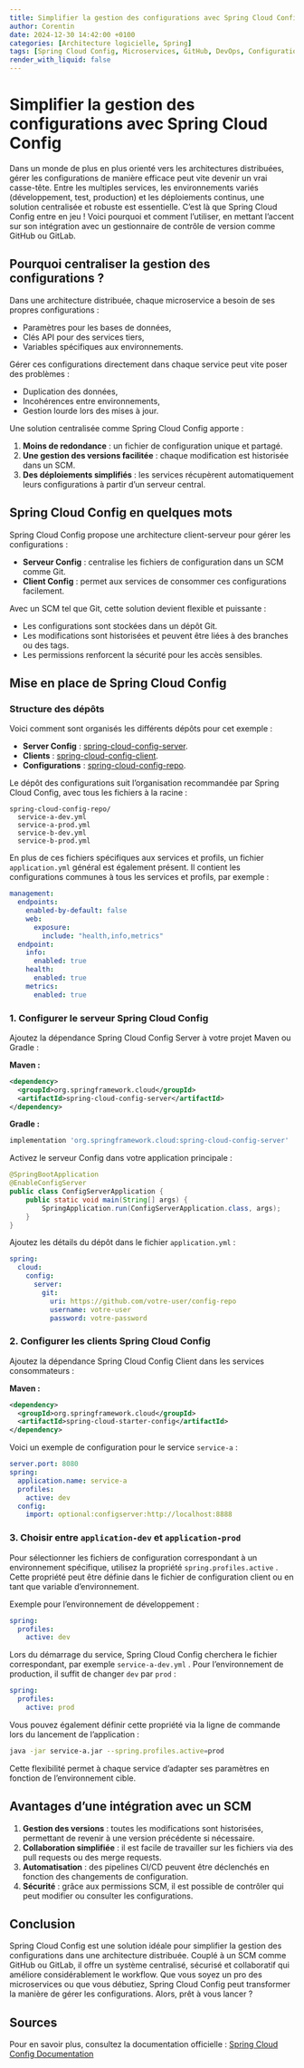 ```yaml
---
title: Simplifier la gestion des configurations avec Spring Cloud Config
author: Corentin
date: 2024-12-30 14:42:00 +0100
categories: [Architecture logicielle, Spring]
tags: [Spring Cloud Config, Microservices, GitHub, DevOps, Configuration Management]
render_with_liquid: false
---
```


# Simplifier la gestion des configurations avec Spring Cloud Config

Dans un monde de plus en plus orienté vers les architectures distribuées, gérer les configurations de 
manière efficace peut vite devenir un vrai casse-tête. Entre les multiples services, les environnements 
variés (développement, test, production) et les déploiements continus, une solution centralisée et 
robuste est essentielle. C’est là que Spring Cloud Config entre en jeu ! 
Voici pourquoi et comment l’utiliser, en mettant l’accent sur son intégration avec un gestionnaire de 
contrôle de version comme GitHub ou GitLab.

## Pourquoi centraliser la gestion des configurations ?

Dans une architecture distribuée, chaque microservice a besoin de ses propres configurations :

* Paramètres pour les bases de données, 
* Clés API pour des services tiers, 
* Variables spécifiques aux environnements.

Gérer ces configurations directement dans chaque service peut vite poser des problèmes :

* Duplication des données, 
* Incohérences entre environnements, 
* Gestion lourde lors des mises à jour.

Une solution centralisée comme Spring Cloud Config apporte :

1. **Moins de redondance** : un fichier de configuration unique et partagé.
2. **Une gestion des versions facilitée** : chaque modification est historisée dans un SCM.
3. **Des déploiements simplifiés** : les services récupèrent automatiquement leurs configurations à partir d’un serveur central.

## Spring Cloud Config en quelques mots

Spring Cloud Config propose une architecture client-serveur pour gérer les configurations :

* **Serveur Config** : centralise les fichiers de configuration dans un SCM comme Git.
* **Client Config** : permet aux services de consommer ces configurations facilement.

Avec un SCM tel que Git, cette solution devient flexible et puissante :

* Les configurations sont stockées dans un dépôt Git.
* Les modifications sont historisées et peuvent être liées à des branches ou des tags.
* Les permissions renforcent la sécurité pour les accès sensibles.

## Mise en place de Spring Cloud Config

### Structure des dépôts

Voici comment sont organisés les différents dépôts pour cet exemple :

* **Server Config** : [spring-cloud-config-server](https://github.com/Pitchouneee/spring-cloud-config-server).
* **Clients** : [spring-cloud-config-client](https://github.com/Pitchouneee/spring-cloud-config-client).
* **Configurations** : [spring-cloud-config-repo](https://github.com/Pitchouneee/spring-cloud-config-repo).

Le dépôt des configurations suit l’organisation recommandée par Spring Cloud Config, avec tous les fichiers
 à la racine :

```
spring-cloud-config-repo/
  service-a-dev.yml
  service-a-prod.yml
  service-b-dev.yml
  service-b-prod.yml
```

En plus de ces fichiers spécifiques aux services et profils, un fichier `application.yml` général est 
également présent. 
Il contient les configurations communes à tous les services et profils, par exemple :

```yaml
management:
  endpoints:
    enabled-by-default: false
    web:
      exposure:
        include: "health,info,metrics"
  endpoint:
    info:
      enabled: true
    health:
      enabled: true
    metrics:
      enabled: true
```

### 1. Configurer le serveur Spring Cloud Config

Ajoutez la dépendance Spring Cloud Config Server à votre projet Maven ou Gradle :

**Maven :**

```xml
<dependency>
  <groupId>org.springframework.cloud</groupId>
  <artifactId>spring-cloud-config-server</artifactId>
</dependency>
```

**Gradle :**

```groovy
implementation 'org.springframework.cloud:spring-cloud-config-server'
```

Activez le serveur Config dans votre application principale :

```java
@SpringBootApplication
@EnableConfigServer
public class ConfigServerApplication {
    public static void main(String[] args) {
        SpringApplication.run(ConfigServerApplication.class, args);
    }
}
```

Ajoutez les détails du dépôt dans le fichier `application.yml` :

```yaml
spring:
  cloud:
    config:
      server:
        git:
          uri: https://github.com/votre-user/config-repo
          username: votre-user
          password: votre-password
```

### 2. Configurer les clients Spring Cloud Config

Ajoutez la dépendance Spring Cloud Config Client dans les services consommateurs :

**Maven :**

```xml
<dependency>
  <groupId>org.springframework.cloud</groupId>
  <artifactId>spring-cloud-starter-config</artifactId>
</dependency>
```

Voici un exemple de configuration pour le service `service-a` :

```yaml
server.port: 8080
spring:
  application.name: service-a
  profiles:
    active: dev
  config:
    import: optional:configserver:http://localhost:8888
```

### 3. Choisir entre `application-dev` et `application-prod`

Pour sélectionner les fichiers de configuration correspondant à un environnement spécifique, utilisez la propriété `spring.profiles.active` . Cette propriété peut être définie dans le fichier de configuration client ou en tant que variable d’environnement.

Exemple pour l’environnement de développement :

```yaml
spring:
  profiles:
    active: dev
```

Lors du démarrage du service, Spring Cloud Config cherchera le fichier correspondant, par exemple `service-a-dev.yml` . Pour l’environnement de production, il suffit de changer `dev` par `prod` :

```yaml
spring:
  profiles:
    active: prod
```

Vous pouvez également définir cette propriété via la ligne de commande lors du lancement de l’application :

```bash
java -jar service-a.jar --spring.profiles.active=prod
```

Cette flexibilité permet à chaque service d’adapter ses paramètres en fonction de l’environnement cible.

## Avantages d’une intégration avec un SCM

1. **Gestion des versions** : toutes les modifications sont historisées, permettant de revenir à une version précédente si nécessaire.
2. **Collaboration simplifiée** : il est facile de travailler sur les fichiers via des pull requests ou des merge requests.
3. **Automatisation** : des pipelines CI/CD peuvent être déclenchés en fonction des changements de configuration.
4. **Sécurité** : grâce aux permissions SCM, il est possible de contrôler qui peut modifier ou consulter les configurations.

## Conclusion

Spring Cloud Config est une solution idéale pour simplifier la gestion des configurations dans une architecture distribuée. Couplé à un SCM comme GitHub ou GitLab, il offre un système centralisé, sécurisé et collaboratif qui améliore considérablement le workflow. Que vous soyez un pro des microservices ou que vous débutiez, Spring Cloud Config peut transformer la manière de gérer les configurations. Alors, prêt à vous lancer ?

## Sources

Pour en savoir plus, consultez la documentation officielle : [Spring Cloud Config Documentation](https://docs.spring.io/spring-cloud-config/docs/current/reference/html/)
